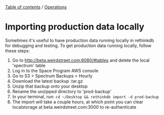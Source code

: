 [Table of contents](../readme.md) / [Operations](./index.md)

# Importing production data locally

Sometimes it's useful to have production data running locally in rethinkdb for debugging and testing. To get production data running locally, follow these steps:

1. Go to http://beta.weirdstreet.com:8080/#tables and delete the local 'spectrum' table
2. Log in to the Space Program AWS console
3. Go to S3 > Spectrum Backups > Hourly
4. Download the latest backup .tar.gz
5. Unzip that backup onto your desktop
6. Rename the unzipped directory to 'prod-backup'
6. In your terminal, run: `cd ~/Desktop && rethinkdb import -d prod-backup`
7. The import will take a couple hours, at which point you can clear localstorage at beta.weirdstreet.com:3000 to re-authenticate
